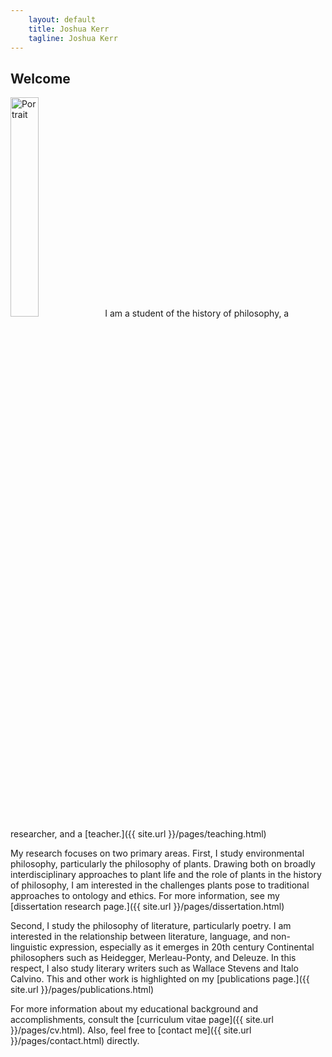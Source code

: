 ```yaml
---
    layout: default
    title: Joshua Kerr
    tagline: Joshua Kerr
---
```


## Welcome

<img src="{{site.baseurl}}/images/portrait-small.png" width="30%" alt="Portrait">I am a student of the history of philosophy, a researcher, and a [teacher.]({{ site.url }}/pages/teaching.html)

My research focuses on two primary areas. First, I study environmental philosophy, particularly the philosophy of plants. Drawing both on broadly interdisciplinary approaches to plant life and the role of plants in the history of philosophy, I am interested in the challenges plants pose to traditional approaches to ontology and ethics. For more information, see my [dissertation research page.]({{ site.url }}/pages/dissertation.html)

Second, I study the philosophy of literature, particularly poetry. I am interested in the relationship between literature, language, and non-linguistic expression, especially as it emerges in 20th century Continental philosophers such as Heidegger, Merleau-Ponty, and Deleuze. In this respect, I also study literary writers such as Wallace Stevens and Italo Calvino. This and other work is highlighted on my [publications page.]({{ site.url }}/pages/publications.html)

For more information about my educational background and accomplishments, consult the [curriculum vitae page]({{ site.url }}/pages/cv.html). Also, feel free to [contact me]({{ site.url }}/pages/contact.html) directly.
